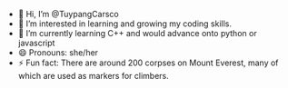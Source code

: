 - 👋 Hi, I’m @TuypangCarsco
- 👀 I’m interested in learning and growing my coding skills.
- 🌱 I’m currently learning C++ and would advance onto python or javascript
- 😄 Pronouns: she/her
- ⚡ Fun fact: There are around 200 corpses on Mount Everest, many of which are used as markers for climbers.

<!---
TuypangCarsco/TuypangCarsco is a ✨ special ✨ repository because its `README.md` (this file) appears on your GitHub profile.
You can click the Preview link to take a look at your changes.
--->
